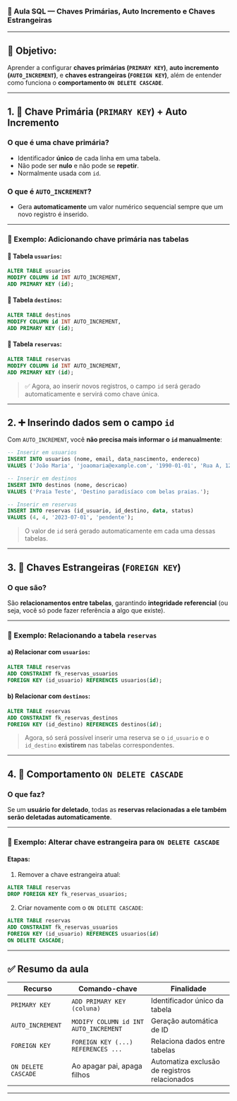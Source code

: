 ### 📘 Aula SQL — **Chaves Primárias, Auto Incremento e Chaves Estrangeiras**

---

## 🎯 Objetivo:

Aprender a configurar **chaves primárias (`PRIMARY KEY`)**, **auto incremento (`AUTO_INCREMENT`)**, e **chaves estrangeiras (`FOREIGN KEY`)**, além de entender como funciona o **comportamento `ON DELETE CASCADE`**.

---

## 1. 🔑 **Chave Primária (`PRIMARY KEY`) + Auto Incremento**

### O que é uma chave primária?

* Identificador **único** de cada linha em uma tabela.
* Não pode ser **nulo** e não pode se **repetir**.
* Normalmente usada com `id`.

### O que é `AUTO_INCREMENT`?

* Gera **automaticamente** um valor numérico sequencial sempre que um novo registro é inserido.

---

### 🧱 Exemplo: Adicionando chave primária nas tabelas

#### 📄 Tabela `usuarios`:

```sql
ALTER TABLE usuarios
MODIFY COLUMN id INT AUTO_INCREMENT,
ADD PRIMARY KEY (id);
```

#### 📄 Tabela `destinos`:

```sql
ALTER TABLE destinos
MODIFY COLUMN id INT AUTO_INCREMENT,
ADD PRIMARY KEY (id);
```

#### 📄 Tabela `reservas`:

```sql
ALTER TABLE reservas
MODIFY COLUMN id INT AUTO_INCREMENT,
ADD PRIMARY KEY (id);
```

> ✅ Agora, ao inserir novos registros, o campo `id` será gerado automaticamente e servirá como chave única.

---

## 2. ➕ **Inserindo dados sem o campo `id`**

Com `AUTO_INCREMENT`, você **não precisa mais informar o `id` manualmente**:

```sql
-- Inserir em usuarios
INSERT INTO usuarios (nome, email, data_nascimento, endereco)
VALUES ('João Maria', 'joaomaria@example.com', '1990-01-01', 'Rua A, 123');

-- Inserir em destinos
INSERT INTO destinos (nome, descricao)
VALUES ('Praia Teste', 'Destino paradisíaco com belas praias.');

-- Inserir em reservas
INSERT INTO reservas (id_usuario, id_destino, data, status)
VALUES (4, 4, '2023-07-01', 'pendente');
```

> O valor de `id` será gerado automaticamente em cada uma dessas tabelas.

---

## 3. 🔗 **Chaves Estrangeiras (`FOREIGN KEY`)**

### O que são?

São **relacionamentos entre tabelas**, garantindo **integridade referencial** (ou seja, você só pode fazer referência a algo que existe).

---

### 🧱 Exemplo: Relacionando a tabela `reservas`

#### a) Relacionar com `usuarios`:

```sql
ALTER TABLE reservas
ADD CONSTRAINT fk_reservas_usuarios
FOREIGN KEY (id_usuario) REFERENCES usuarios(id);
```

#### b) Relacionar com `destinos`:

```sql
ALTER TABLE reservas
ADD CONSTRAINT fk_reservas_destinos
FOREIGN KEY (id_destino) REFERENCES destinos(id);
```

> Agora, só será possível inserir uma reserva se o `id_usuario` e o `id_destino` **existirem** nas tabelas correspondentes.

---

## 4. 🧨 **Comportamento `ON DELETE CASCADE`**

### O que faz?

Se um **usuário for deletado**, todas as **reservas relacionadas a ele também serão deletadas automaticamente**.

---

### 🧱 Exemplo: Alterar chave estrangeira para `ON DELETE CASCADE`

#### Etapas:

1. Remover a chave estrangeira atual:

```sql
ALTER TABLE reservas
DROP FOREIGN KEY fk_reservas_usuarios;
```

2. Criar novamente com o `ON DELETE CASCADE`:

```sql
ALTER TABLE reservas
ADD CONSTRAINT fk_reservas_usuarios
FOREIGN KEY (id_usuario) REFERENCES usuarios(id)
ON DELETE CASCADE;
```

---

## ✅ Resumo da aula

| Recurso             | Comando-chave                         | Finalidade                                    |
| ------------------- | ------------------------------------- | --------------------------------------------- |
| `PRIMARY KEY`       | `ADD PRIMARY KEY (coluna)`            | Identificador único da tabela                 |
| `AUTO_INCREMENT`    | `MODIFY COLUMN id INT AUTO_INCREMENT` | Geração automática de ID                      |
| `FOREIGN KEY`       | `FOREIGN KEY (...) REFERENCES ...`    | Relaciona dados entre tabelas                 |
| `ON DELETE CASCADE` | Ao apagar pai, apaga filhos           | Automatiza exclusão de registros relacionados |

---

